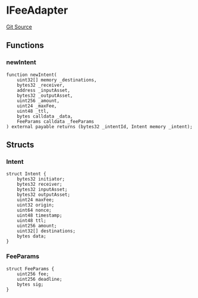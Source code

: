 # IFeeAdapter
[Git Source](https://github.com/malda-protocol/malda-lending/blob/076616677457911e7c8925ff7d5fe2dec2ca1497/src\interfaces\external\everclear\IFeeAdapter.sol)


## Functions
### newIntent


```solidity
function newIntent(
    uint32[] memory _destinations,
    bytes32 _receiver,
    address _inputAsset,
    bytes32 _outputAsset,
    uint256 _amount,
    uint24 _maxFee,
    uint48 _ttl,
    bytes calldata _data,
    FeeParams calldata _feeParams
) external payable returns (bytes32 _intentId, Intent memory _intent);
```

## Structs
### Intent

```solidity
struct Intent {
    bytes32 initiator;
    bytes32 receiver;
    bytes32 inputAsset;
    bytes32 outputAsset;
    uint24 maxFee;
    uint32 origin;
    uint64 nonce;
    uint48 timestamp;
    uint48 ttl;
    uint256 amount;
    uint32[] destinations;
    bytes data;
}
```

### FeeParams

```solidity
struct FeeParams {
    uint256 fee;
    uint256 deadline;
    bytes sig;
}
```

